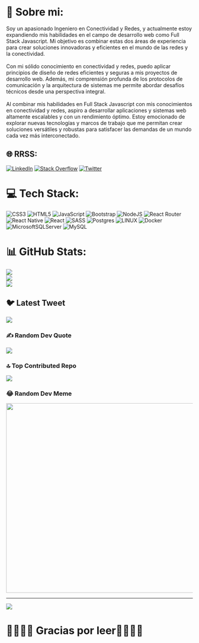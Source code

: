 # 💫 Sobre mi:
Soy un apasionado Ingeniero en Conectividad y Redes, y actualmente estoy expandiendo mis habilidades en el campo de desarrollo web como Full Stack Javascript. Mi objetivo es combinar estas dos áreas de experiencia para crear soluciones innovadoras y eficientes en el mundo de las redes y la conectividad.<br><br>Con mi sólido conocimiento en conectividad y redes, puedo aplicar principios de diseño de redes eficientes y seguras a mis proyectos de desarrollo web. Además, mi comprensión profunda de los protocolos de comunicación y la arquitectura de sistemas me permite abordar desafíos técnicos desde una perspectiva integral.<br><br>Al combinar mis habilidades en Full Stack Javascript con mis conocimientos en conectividad y redes, aspiro a desarrollar aplicaciones y sistemas web altamente escalables y con un rendimiento óptimo. Estoy emocionado de explorar nuevas tecnologías y marcos de trabajo que me permitan crear soluciones versátiles y robustas para satisfacer las demandas de un mundo cada vez más interconectado.


## 🌐 RRSS:
[![LinkedIn](https://img.shields.io/badge/LinkedIn-%230077B5.svg?logo=linkedin&logoColor=white)](https://linkedin.com/in/https://www.linkedin.com/in/diego-carvajal-9756b311a/) [![Stack Overflow](https://img.shields.io/badge/-Stackoverflow-FE7A16?logo=stack-overflow&logoColor=white)](https://stackoverflow.com/users/dcarvajal99) [![Twitter](https://img.shields.io/badge/Twitter-%231DA1F2.svg?logo=Twitter&logoColor=white)](https://twitter.com/https://twitter.com/Carv4jalD) 

# 💻 Tech Stack:
![CSS3](https://img.shields.io/badge/css3-%231572B6.svg?style=for-the-badge&logo=css3&logoColor=white) ![HTML5](https://img.shields.io/badge/html5-%23E34F26.svg?style=for-the-badge&logo=html5&logoColor=white) ![JavaScript](https://img.shields.io/badge/javascript-%23323330.svg?style=for-the-badge&logo=javascript&logoColor=%23F7DF1E) ![Bootstrap](https://img.shields.io/badge/bootstrap-%23563D7C.svg?style=for-the-badge&logo=bootstrap&logoColor=white) ![NodeJS](https://img.shields.io/badge/node.js-6DA55F?style=for-the-badge&logo=node.js&logoColor=white) ![React Router](https://img.shields.io/badge/React_Router-CA4245?style=for-the-badge&logo=react-router&logoColor=white) ![React Native](https://img.shields.io/badge/react_native-%2320232a.svg?style=for-the-badge&logo=react&logoColor=%2361DAFB) ![React](https://img.shields.io/badge/react-%2320232a.svg?style=for-the-badge&logo=react&logoColor=%2361DAFB) ![SASS](https://img.shields.io/badge/SASS-hotpink.svg?style=for-the-badge&logo=SASS&logoColor=white) ![Postgres](https://img.shields.io/badge/postgres-%23316192.svg?style=for-the-badge&logo=postgresql&logoColor=white) ![LINUX](https://img.shields.io/badge/Linux-FCC624?style=for-the-badge&logo=linux&logoColor=black) ![Docker](https://img.shields.io/badge/docker-%230db7ed.svg?style=for-the-badge&logo=docker&logoColor=white) ![MicrosoftSQLServer](https://img.shields.io/badge/Microsoft%20SQL%20Sever-CC2927?style=for-the-badge&logo=microsoft%20sql%20server&logoColor=white) ![MySQL](https://img.shields.io/badge/mysql-%2300f.svg?style=for-the-badge&logo=mysql&logoColor=white)

# 📊 GitHub Stats:
![](https://github-readme-stats.vercel.app/api?username=dcarvajal99&theme=dark&hide_border=true&include_all_commits=false&count_private=false)<br/>
![](https://github-readme-streak-stats.herokuapp.com/?user=dcarvajal99&theme=dark&hide_border=true)<br/>
![](https://github-readme-stats.vercel.app/api/top-langs/?username=dcarvajal99&theme=dark&hide_border=true&include_all_commits=false&count_private=false&layout=compact)

## 🐦 Latest Tweet
[![](https://gtce.itsvg.in/api?username=https://twitter.com/Carv4jalD)](https://github.com/VishwaGauravIn/github-twitter-card-embed)

### ✍️ Random Dev Quote
![](https://quotes-github-readme.vercel.app/api?type=horizontal&theme=dark)

### 🔝 Top Contributed Repo
![](https://github-contributor-stats.vercel.app/api?username=dcarvajal99&limit=5&theme=dark&combine_all_yearly_contributions=true)

### 😂 Random Dev Meme
<img src="https://rm.up.railway.app/" width="512px"/>

---
[![](https://visitcount.itsvg.in/api?id=dcarvajal99&icon=6&color=0)](https://visitcount.itsvg.in)

<!-- Proudly created with GPRM ( https://gprm.itsvg.in ) -->

# 🙌🙌🙌🙌 Gracias por leer🙌🙌🙌🙌
